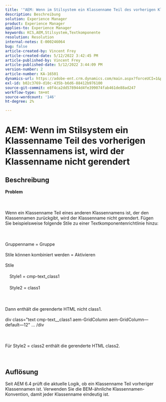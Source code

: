 ```yaml
---
title: '"AEM: Wenn im Stilsystem ein Klassenname Teil des vorherigen Klassennamens ist, wird der Klassenname nicht gerendert.'
description: Beschreibung
solution: Experience Manager
product: Experience Manager
applies-to: Experience Manager
keywords: KCS,AEM,Stilsystem,Textkomponente
resolution: Resolution
internal-notes: E-000246064
bug: false
article-created-by: Vincent Frey
article-created-date: 5/12/2022 3:42:45 PM
article-published-by: Vincent Frey
article-published-date: 5/12/2022 3:44:09 PM
version-number: 2
article-number: KA-16501
dynamics-url: https://adobe-ent.crm.dynamics.com/main.aspx?forceUCI=1&pagetype=entityrecord&etn=knowledgearticle&id=d70ba725-0ad2-ec11-a7b5-0022480a8683
exl-id: b02c3769-d10c-435b-b6d6-88412b976100
source-git-commit: e8f4ca2dd578944d4fe399074fab461de88ad247
workflow-type: tm+mt
source-wordcount: '146'
ht-degree: 2%

---
```


# AEM: Wenn im Stilsystem ein Klassenname Teil des vorherigen Klassennamens ist, wird der Klassenname nicht gerendert

## Beschreibung

<b>Problem</b><br><br> <br><br>Wenn ein Klassenname Teil eines anderen Klassennamens ist, der den Klassennamen zurückgibt, wird der Klassenname nicht gerendert. Fügen Sie beispielsweise folgende Stile zu einer Textkomponentenrichtlinie hinzu:<br><br> <br><br>Gruppenname = Gruppe<br><br>Stile können kombiniert werden = Aktivieren<br><br>Stile<br><br>　Style1 = cmp-text_class1<br><br>　Style2 = class1<br><br> <br><br>Dann enthält die gerenderte HTML nicht class1.<br><br>div class=&quot;text cmp-text__class1 aem-GridColumn aem-GridColumn—default—12&quot; ... /div<br><br> <br><br>Für Style2 = class2 enthält die gerenderte HTML class2.<br><br><br>

## Auflösung


Seit AEM 6.4 prüft die aktuelle Logik, ob ein Klassenname Teil vorheriger Klassennamen ist. Verwenden Sie die BEM-ähnliche Klassennamen-Konvention, damit jeder Klassenname eindeutig ist.
